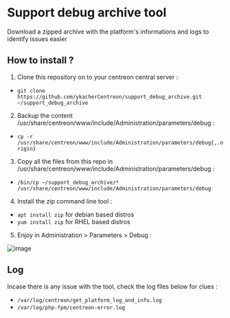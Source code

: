 # Support debug archive tool
Download a zipped archive with the platform's informations and logs to identify issues easier

## How to install ?
1. Clone this repository on to your centreon central server :
- ```git clone https://github.com/ykacherCentreon/support_debug_archive.git ~/support_debug_archive```
2. Backup the content /usr/share/centreon/www/include/Administration/parameters/debug : 
- ```cp -r /usr/share/centreon/www/include/Administration/parameters/debug{,.origin}```
3. Copy all the files from this repo in 
/usr/share/centreon/www/include/Administration/parameters/debug :
- ```/bin/cp ~/support_debug_archive/* /usr/share/centreon/www/include/Administration/parameters/debug```
4. Install the zip command line tool : 
- ```apt install zip``` for debian based distros 
- ```yum install zip``` for RHEL based distros
5. Enjoy in Administration  >  Parameters  >  Debug :

<img alt="image" src="https://github.com/ykacherCentreon/support_debug_archive/assets/85548802/ba40fe1c-b8b1-4b93-9e5e-8106e5ad8c7e">

## Log
Incase there is any issue with the tool, check the log files below for clues :
- ```/var/log/centreon/get_platform_log_and_info.log```
- ```/var/log/php-fpm/centreon-error.log```
